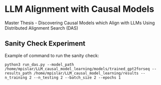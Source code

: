 # LLM Alignment with Causal Models
Master Thesis - Discovering Causal Models which Align with LLMs Using Distributed Alignment Search (DAS)

## Sanity Check Experiment

Example of command to run the sanity check:


```
python3 run_das.py --model_path /home/mpislar/LLM_causal_model_learning/models/trained_gpt2forseq --results_path /home/mpislar/LLM_causal_model_learning/results --n_training 2 --n_testing 2 --batch_size 2 --epochs 1

```
